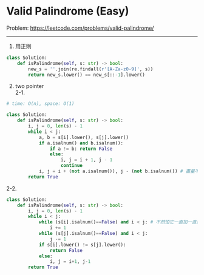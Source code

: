 Valid Palindrome (Easy)
===

Problem: https://leetcode.com/problems/valid-palindrome/

---

1. 用正則
```python
class Solution:
    def isPalindrome(self, s: str) -> bool:
        new_s = ''.join(re.findall(r'[A-Za-z0-9]', s))
        return new_s.lower() == new_s[::-1].lower()
```

2. two pointer          
2-1.
```python
# time: O(n), space: O(1)

class Solution:
    def isPalindrome(self, s: str) -> bool:
    	i, j = 0, len(s) - 1
    	while i < j:
    		a, b = s[i].lower(), s[j].lower()
    		if a.isalnum() and b.isalnum():
    			if a != b: return False
    			else:
    				i, j = i + 1, j - 1
    				continue
    		i, j = i + (not a.isalnum()), j - (not b.isalnum()) # 盡量不要這樣用
    	return True
```

2-2.
```python
class Solution:
    def isPalindrome(self, s: str) -> bool:
        i, j = 0, len(s) - 1
        while i < j:
            while (s[i].isalnum()==False) and i < j: # 不然怕它一直加一直減會違反 i < j
                i += 1
            while (s[j].isalnum()==False) and i < j:
                j -= 1
            if s[i].lower() != s[j].lower():
                return False
            else:
                i, j = i+1, j-1
        return True
```
